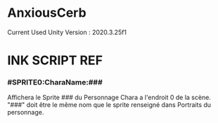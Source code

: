 # AnxiousCerb

Current Used Unity Version :  2020.3.25f1


# INK SCRIPT REF

### #SPRITE0:CharaName:### 
Affichera le Sprite ### du Personnage Chara a l'endroit 0 de la scène.
"###" doit être le même nom que le sprite renseigné dans Portraits du personnage.


